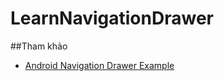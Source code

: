 # LearnNavigationDrawer
##Tham khảo
+ [Android Navigation Drawer Example](https://www.codeofaninja.com/2014/02/android-navigation-drawer-example.html)
